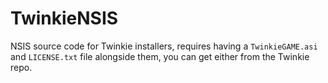 # TwinkieNSIS
NSIS source code for Twinkie installers, requires having a `TwinkieGAME.asi` and `LICENSE.txt` file alongside them, you can get either from the Twinkie repo.
